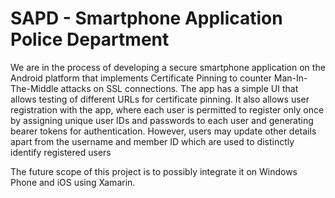 SAPD - Smartphone Application Police Department
===============================
We are in the process of developing a secure smartphone application on the Android platform that implements Certificate Pinning to counter Man-In-The-Middle attacks on SSL connections. 
The app has a simple UI that allows testing of different URLs for certificate pinning.
It also allows user registration with the app, where each user is permitted to register only once by assigning unique user IDs and passwords to each user and generating bearer tokens for authentication.
However, users may update other details apart from the username and member ID which are used to distinctly identify registered users

The future scope of this project is to possibly integrate it on Windows Phone and iOS using Xamarin.

